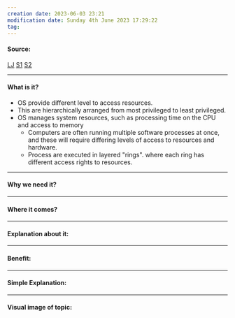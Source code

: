 ```yaml
---
creation date: 2023-06-03 23:21
modification date: Sunday 4th June 2023 17:29:22
tag: 
---
```


#### Source:
[LJ](https://linuxjourney.com/lesson/kernel-privilege-levels)
[S1](https://www.baeldung.com/cs/os-rings)
[S2](https://www.futurelearn.com/info/courses/computer-systems/0/steps/53514)

-----------------------------------------------------
#### What is it?

* OS provide different level to access resources.
* This are hierarchically arranged from most privileged to least privileged.
* OS manages system resources, such as processing time on the CPU and access to memory
	* Computers are often running multiple software processes at once, and these will require differing levels of access to resources and hardware.
	* Process are executed in layered "rings". where each ring has different access rights to resources.

-----------------------------------------------------
#### Why we need it?


-----------------------------------------------------
#### Where it comes?


-----------------------------------------------------
#### Explanation about it:


-----------------------------------------------------
#### Benefit:


-----------------------------------------------------
#### Simple Explanation:


-----------------------------------------------------
#### Visual image of topic: